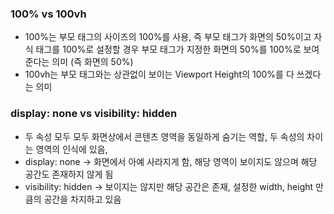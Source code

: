 ### 100% vs 100vh

- 100%는 부모 태그의 사이즈의 100%를 사용, 즉 부모 태그가 화면의 50%이고 자식 태그를 100%로 설정할 경우 부모 태그가 지정한 화면의 50%를 100%로 보여준다는 의미 (즉 화면의 50%)
- 100vh는 부모 태그와는 상관없이 보이는 Viewport Height의 100%를 다 쓰겠다는 의미

### display: none vs visibility: hidden

- 두 속성 모두 모두 화면상에서 콘텐츠 영역을 동일하게 숨기는 역할, 두 속성의 차이는 영역의 인식에 있음,
- display: none → 화면에서 아예 사라지게 함, 해당 영역이 보이지도 않으며 해당 공간도 존재하지 않게 됨
- visibility: hidden → 보이지는 않지만 해당 공간은 존재, 설정한 width, height 만큼의 공간을 차지하고 있음
